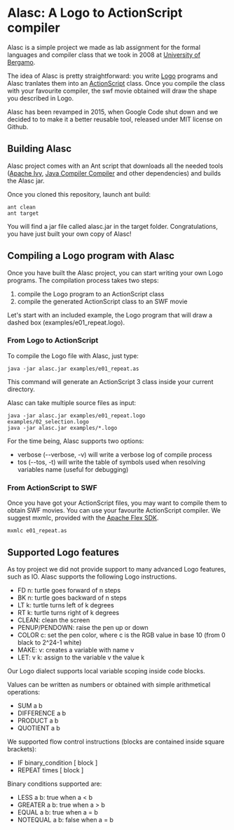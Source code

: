 # Alasc: A Logo to ActionScript compiler

Alasc is a simple project we made as lab assignment for the formal languages and compiler class that we took in 2008 at [University of Bergamo](http://www.unibg.it/struttura/en_struttura.asp?cerca=en_dingind_intro).

The idea of Alasc is pretty straightforward: you write [Logo](http://en.wikipedia.org/wiki/Logo_%28programming_language%29) programs and Alasc tranlates them into an [ActionScript](http://en.wikipedia.org/wiki/ActionScript) class. Once you compile the class with your favourite compiler, the swf movie obtained will draw the shape you described in Logo.

Alasc has been revamped in 2015, when Google Code shut down and we decided to to make it a better reusable tool, released under MIT license on Github.

## Building Alasc

Alasc project comes with an Ant script that downloads all the needed tools ([Apache Ivy](http://ant.apache.org/ivy/), [Java Compiler Compiler](https://javacc.java.net/) and other dependencies) and builds the Alasc jar.

Once you cloned this repository, launch ant build:

    ant clean
    ant target

You will find a jar file called alasc.jar in the target folder. Congratulations, you have just built your own copy of Alasc!

## Compiling a Logo program with Alasc

Once you have built the Alasc project, you can start writing your own Logo programs. The compilation process takes two steps: 

1. compile the Logo program to an ActionScript class
2. compile the generated ActionScript class to an SWF movie

Let's start with an included example, the Logo program that will draw a dashed box (examples/e01_repeat.logo).

### From Logo to ActionScript

To compile the Logo file with Alasc, just type:

    java -jar alasc.jar examples/e01_repeat.as
    
This command will generate an ActionScript 3 class inside your current directory.

Alasc can take multiple source files as input:

	java -jar alasc.jar examples/e01_repeat.logo examples/02_selection.logo
	java -jar alasc.jar examples/*.logo
	
For the time being, Alasc supports two options:

* verbose (--verbose, -v) will write a verbose log of compile process
* tos (--tos, -t) will write the table of symbols used when resolving variables name (useful for debugging)

### From ActionScript to SWF

Once you have got your ActionScript files, you may want to compile them to obtain SWF movies. You can use your favourite ActionScript compiler. We suggest mxmlc, provided with the [Apache Flex SDK](http://flex.apache.org/).

    mxmlc e01_repeat.as

## Supported Logo features

As toy project we did not provide support to many advanced Logo features, such as IO. Alasc supports the following Logo instructions.

* FD n:  turtle goes forward of n steps
* BK n: turtle goes backward of n steps
* LT k: turtle turns left of k degrees
* RT k: turtle turns right of k degrees
* CLEAN: clean the screen
* PENUP/PENDOWN: raise the pen up or down
* COLOR c: set the pen color, where c is the RGB value in base 10 (from 0 black to 2^24-1 white)
* MAKE: v: creates a variable with name v
* LET: v k: assign to the variable v the value k

Our Logo dialect supports local variable scoping inside code blocks.

Values can be written as numbers or obtained with simple arithmetical operations:

* SUM a b
* DIFFERENCE a b
* PRODUCT a b
* QUOTIENT a b

We supported flow control instructions (blocks are contained inside square brackets):

* IF binary_condition [ block ]
* REPEAT times [ block ]

Binary conditions supported are:

* LESS a b: true when a < b
* GREATER a b: true when a > b
* EQUAL a b: true when a = b
* NOTEQUAL a b: false when a = b
